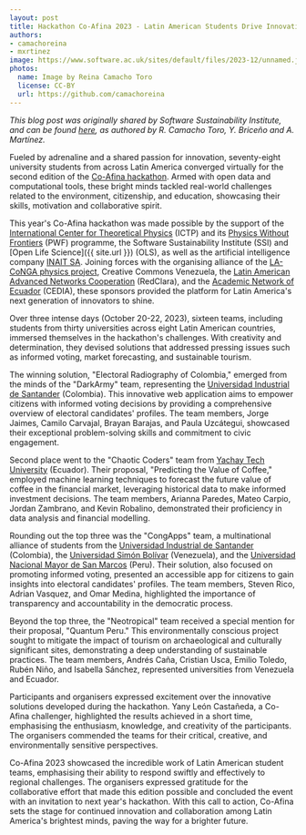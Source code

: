 ```yaml
---
layout: post
title: Hackathon Co-Afina 2023 - Latin American Students Drive Innovation with Open Data
authors:
- camachoreina
- mxrtinez
image: https://www.software.ac.uk/sites/default/files/2023-12/unnamed.jpg
photos:
  name: Image by Reina Camacho Toro
  license: CC-BY
  url: https://github.com/camachoreina
---
```


_This blog post was originally shared by Software Sustainability Institute, and can be found [here](https://www.software.ac.uk/blog/hackathon-co-afina-2023-latin-american-students-drive-innovation-open-data), as authored by R. Camacho Toro, Y. Briceño and A. Martínez._

Fueled by adrenaline and a shared passion for innovation, seventy-eight university students from across Latin America converged virtually for the second edition of the [Co-Afina hackathon](https://laconga.redclara.net/hackathon/#/). Armed with open data and computational tools, these bright minds tackled real-world challenges related to the environment, citizenship, and education, showcasing their skills, motivation and collaborative spirit.

This year's Co-Afina hackathon was made possible by the support of the [International Center for Theoretical Physics](https://www.ictp.it/) (ICTP) and its [Physics Without Frontiers](https://www.ictp.it/home/physics-without-frontiers) (PWF) programme, the Software Sustainability Institute (SSI) and [Open Life Science]({{ site.url }}) (OLS), as well as the artificial intelligence company [INAIT SA](https://www.inait.ai/). Joining forces with the organising alliance of the [LA-CoNGA physics project](https://laconga.redclara.net/), Creative Commons Venezuela, the [Latin American Advanced Networks Cooperation](https://www.redclara.net/index.php/en/) (RedClara), and the [Academic Network of Ecuador](https://cedia.edu.ec/en/) (CEDIA), these sponsors provided the platform for Latin America's next generation of innovators to shine.

Over three intense days (October 20-22, 2023), sixteen teams, including students from thirty universities across eight Latin American countries, immersed themselves in the hackathon's challenges. With creativity and determination, they devised solutions that addressed pressing issues such as informed voting, market forecasting, and sustainable tourism.

The winning solution, "Electoral Radiography of Colombia," emerged from the minds of the "DarkArmy" team, representing the [Universidad Industrial de Santander](https://uis.edu.co/en/) (Colombia). This innovative web application aims to empower citizens with informed voting decisions by providing a comprehensive overview of electoral candidates' profiles. The team members, Jorge Jaimes, Camilo Carvajal, Brayan Barajas, and Paula Uzcátegui, showcased their exceptional problem-solving skills and commitment to civic engagement.

Second place went to the "Chaotic Coders" team from [Yachay Tech University](https://www.yachaytech.edu.ec/en/) (Ecuador). Their proposal, "Predicting the Value of Coffee," employed machine learning techniques to forecast the future value of coffee in the financial market, leveraging historical data to make informed investment decisions. The team members, Arianna Paredes, Mateo Carpio, Jordan Zambrano, and Kevin Robalino, demonstrated their proficiency in data analysis and financial modelling.

Rounding out the top three was the "CongApps" team, a multinational alliance of students from the [Universidad Industrial de Santander](https://uis.edu.co/en/) (Colombia), the [Universidad Simón Bolívar](https://www.unisimon.edu.co/) (Venezuela), and the [Universidad Nacional Mayor de San Marcos](https://unmsm.edu.pe/) (Peru). Their solution, also focused on promoting informed voting, presented an accessible app for citizens to gain insights into electoral candidates' profiles. The team members, Steven Rico, Adrian Vasquez, and Omar Medina, highlighted the importance of transparency and accountability in the democratic process.

Beyond the top three, the "Neotropical" team received a special mention for their proposal, "Quantum Peru." This environmentally conscious project sought to mitigate the impact of tourism on archaeological and culturally significant sites, demonstrating a deep understanding of sustainable practices. The team members, Andrés Caña, Cristian Usca, Emilio Toledo, Rubén Niño, and Isabella Sánchez, represented universities from Venezuela and Ecuador.

Participants and organisers expressed excitement over the innovative solutions developed during the hackathon. Yany León Castañeda, a Co-Afina challenger, highlighted the results achieved in a short time, emphasising the enthusiasm, knowledge, and creativity of the participants. The organisers commended the teams for their critical, creative, and environmentally sensitive perspectives.

Co-Afina 2023 showcased the incredible work of Latin American student teams, emphasising their ability to respond swiftly and effectively to regional challenges. The organisers expressed gratitude for the collaborative effort that made this edition possible and concluded the event with an invitation to next year's hackathon. With this call to action, Co-Afina sets the stage for continued innovation and collaboration among Latin America's brightest minds, paving the way for a brighter future.
